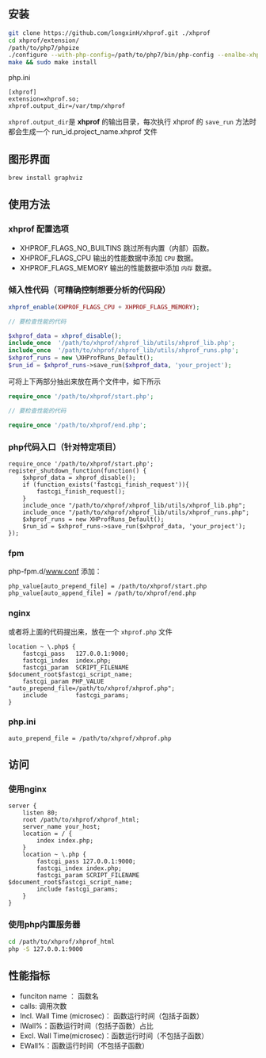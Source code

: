 ## 安装

```bash
git clone https://github.com/longxinH/xhprof.git ./xhprof
cd xhprof/extension/
/path/to/php7/phpize
./configure --with-php-config=/path/to/php7/bin/php-config --enalbe-xhprof
make && sudo make install
```

php.ini

```vim
[xhprof]
extension=xhprof.so;
xhprof.output_dir=/var/tmp/xhprof
```

``xhprof.output_dir``是 **xhprof** 的输出目录，每次执行 xhprof 的 ``save_run`` 方法时都会生成一个 run_id.project_name.xhprof 文件

## 图形界面

```bash
brew install graphviz
```

## 使用方法

### xhprof 配置选项

- XHPROF_FLAGS_NO_BUILTINS 跳过所有内置（内部）函数。
- XHPROF_FLAGS_CPU 输出的性能数据中添加 ``CPU`` 数据。
- XHPROF_FLAGS_MEMORY 输出的性能数据中添加 ``内存`` 数据。

### 倾入性代码（可精确控制想要分析的代码段）

```php
xhprof_enable(XHPROF_FLAGS_CPU + XHPROF_FLAGS_MEMORY);

// 要检查性能的代码

$xhprof_data = xhprof_disable();
include_once  '/path/to/xhprof/xhprof_lib/utils/xhprof_lib.php';
include_once  '/path/to/xhprof/xhprof_lib/utils/xhprof_runs.php';
$xhprof_runs = new \XHProfRuns_Default();
$run_id = $xhprof_runs->save_run($xhprof_data, 'your_project');
```

可将上下两部分抽出来放在两个文件中，如下所示

```php
require_once '/path/to/xhprof/start.php';

// 要检查性能的代码

require_once '/path/to/xhprof/end.php';
```

### php代码入口（针对特定项目）

```vim
require_once '/path/to/xhprof/start.php';
register_shutdown_function(function() {
    $xhprof_data = xhprof_disable();
    if (function_exists('fastcgi_finish_request')){
        fastcgi_finish_request();
    }
    include_once "/path/to/xhprof/xhprof_lib/utils/xhprof_lib.php";
    include_once "/path/to/xhprof/xhprof_lib/utils/xhprof_runs.php";
    $xhprof_runs = new XHProfRuns_Default();
    $run_id = $xhprof_runs->save_run($xhprof_data, 'your_project');
});
```

### fpm

php-fpm.d/www.conf 添加：

```vim
php_value[auto_prepend_file] = /path/to/xhprof/start.php
php_value[auto_append_file] = /path/to/xhprof/end.php
```

### nginx

或者将上面的代码提出来，放在一个 ``xhprof.php`` 文件

```vim
location ~ \.php$ {  
    fastcgi_pass   127.0.0.1:9000;
    fastcgi_index  index.php;
    fastcgi_param  SCRIPT_FILENAME  $document_root$fastcgi_script_name;
    fastcgi_param PHP_VALUE "auto_prepend_file=/path/to/xhprof/xhprof.php";
    include        fastcgi_params;
}
```

### php.ini

```vim
auto_prepend_file = /path/to/xhprof/xhprof.php
```

## 访问

### 使用nginx

```vim
server {
    listen 80;
    root /path/to/xhprof/xhprof_html;
    server_name your_host;
    location = / {
        index index.php;
    }
    location ~ \.php {
        fastcgi_pass 127.0.0.1:9000;
        fastcgi_index index.php;
        fastcgi_param SCRIPT_FILENAME $document_root$fastcgi_script_name;
        include fastcgi_params;
    }
}
```

### 使用php内置服务器

```bash
cd /path/to/xhprof/xhprof_html
php -S 127.0.0.1:9000
```

## 性能指标

- funciton name ： 函数名
- calls: 调用次数
- Incl. Wall Time (microsec)： 函数运行时间（包括子函数）
- IWall%：函数运行时间（包括子函数）占比
- Excl. Wall Time(microsec)：函数运行时间（不包括子函数）
- EWall%：函数运行时间（不包括子函数）

